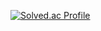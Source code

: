 [![Solved.ac Profile](http://mazassumnida.wtf/api/generate_badge?boj=jlib245)](https://solved.ac/jlib245)
